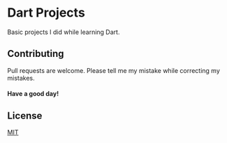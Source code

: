# Dart Projects

Basic projects I did while learning Dart.

## Contributing

Pull requests are welcome. Please tell me my mistake while correcting my mistakes.

#### Have a good day!

## License

[MIT](https://choosealicense.com/licenses/mit/)
